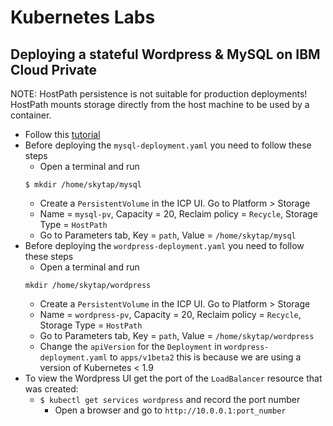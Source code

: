 # Kubernetes Labs

## Deploying a stateful Wordpress & MySQL on IBM Cloud Private

NOTE: HostPath persistence is not suitable for production deployments! HostPath
mounts storage directly from the host machine to be used by a container.

- Follow this [tutorial](https://kubernetes.io/docs/tutorials/stateful-application/mysql-wordpress-persistent-volume/)
- Before deploying the `mysql-deployment.yaml` you need to follow these steps
	- Open a terminal and run
	```
	$ mkdir /home/skytap/mysql
	```
	- Create a `PersistentVolume` in the ICP UI. Go to Platform > Storage
	- Name = `mysql-pv`, Capacity = 20, Reclaim policy = `Recycle`, Storage Type = `HostPath`
	- Go to Parameters tab, Key = `path`, Value = `/home/skytap/mysql`
- Before deploying the `wordpress-deployment.yaml` you need to follow these steps
	- Open a terminal and run
	```
	mkdir /home/skytap/wordpress
	```
	- Create a `PersistentVolume` in the ICP UI. Go to Platform > Storage
	- Name = `wordpress-pv`, Capacity = 20, Reclaim policy = `Recycle`, Storage Type = `HostPath`
	- Go to Parameters tab, Key = `path`, Value = `/home/skytap/wordpress`
	- Change the `apiVersion` for the `Deployment` in `wordpress-deployment.yaml` to `apps/v1beta2`
		this is because we are using a version of Kubernetes < 1.9
- To view the Wordpress UI get the port of the `LoadBalancer` resource that was created:
  - `$ kubectl get services wordpress` and record the port number
	- Open a browser and go to `http://10.0.0.1:port_number`

